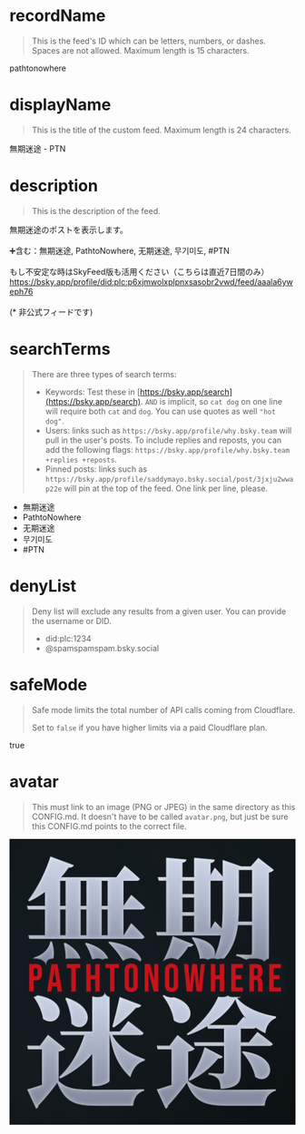 
# recordName

> This is the feed's ID which can be letters, numbers, or dashes. Spaces are not allowed. Maximum length is 15 characters.

pathtonowhere



# displayName

> This is the title of the custom feed. Maximum length is 24 characters.

無期迷途 - PTN



# description

> This is the description of the feed.

無期迷途のポストを表示します。<br><br>➕含む：無期迷途, PathtoNowhere, 无期迷途, 무기미도, #PTN<br><br>もし不安定な時はSkyFeed版も活用ください（こちらは直近7日間のみ）<br>https://bsky.app/profile/did:plc:p6xjmwolxplpnxsasobr2vwd/feed/aaala6yweph76<br><br>(* 非公式フィードです)



# searchTerms

> There are three types of search terms:
>
> - Keywords: Test these in [https://bsky.app/search](https://bsky.app/search). `AND` is implicit, so `cat dog` on one line will require both `cat` and `dog`. You can use quotes as well `"hot dog"`.
> - Users: links such as `https://bsky.app/profile/why.bsky.team` will pull in the user's posts. To include replies and reposts, you can add the following flags: `https://bsky.app/profile/why.bsky.team +replies +reposts`.
> - Pinned posts: links such as `https://bsky.app/profile/saddymayo.bsky.social/post/3jxju2wwap22e` will pin at the top of the feed. One link per line, please.

- 無期迷途
- PathtoNowhere
- 无期迷途
- 무기미도
- #PTN



# denyList

> Deny list will exclude any results from a given user. You can provide the username or DID.
>
> - did:plc:1234
> - @spamspamspam.bsky.social




# safeMode

> Safe mode limits the total number of API calls coming from Cloudflare.
>
> Set to `false` if you have higher limits via a paid Cloudflare plan.

true

# avatar

> This must link to an image (PNG or JPEG) in the same directory as this CONFIG.md. It doesn't have to be called `avatar.png`, but just be sure this CONFIG.md points to the correct file.

![](icon-feed-PTN_001.png)
